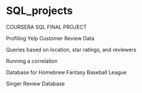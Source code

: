 # SQL_projects
COURSERA SQL FINAL PROJECT

Profiling Yelp Customer Review Data

Queries based on location, star ratings, and reviewers

Running a correlation

Database for Homebrew Fantasy Baseball League

Singer Review Database

